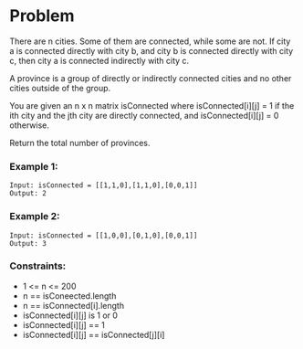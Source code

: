 # Problem

There are n cities. Some of them are connected, while some are not. If city a is connected directly with city b, and city b is connected directly with city c, then city a is connected indirectly with city c.

A province is a group of directly or indirectly connected cities and no other cities outside of the group.

You are given an n x n matrix isConnected where isConnected[i][j] = 1 if the ith city and the jth city are directly connected, and isConnected[i][j] = 0 otherwise.

Return the total number of provinces.

### Example 1:

```
Input: isConnected = [[1,1,0],[1,1,0],[0,0,1]]
Output: 2
```

### Example 2:
```
Input: isConnected = [[1,0,0],[0,1,0],[0,0,1]]
Output: 3
```

### Constraints:

- 1 <= n <= 200
- n == isConeected.length
- n == isConnected[i].length
- isConnected[i][j] is 1 or 0
- isConnected[i][j] == 1
- isConnected[i][j] == isConnected[j][i]

